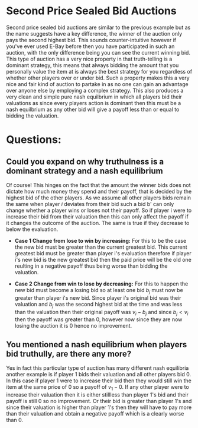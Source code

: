 # Second Price Sealed Bid Auctions
Second price sealed bid auctions are similar to the previous example but as the name
suggests have a key difference, the winner of the auction only pays the second highest
bid. This sounds counter-intuitive however if you've ever used E-Bay before then you
have participated in such an auction, with the only difference being you can see the
current winning bid. This type of auction has a very nice property in that truth-telling
is a dominant strategy, this means that always bidding the amount that you personally value
the item at is always the best strategy for you regardless of whether other players over or
under bid. Such a property makes this a very nice and fair kind of auction to partake in
as no one can gain an advantage over anyone else by employing a complex strategy. This also
produces a very clean and simple pure nash equilbrium in which all players bid their valuations
as since every players action is dominant then this must be a nash equilbrium as any other bid
will give a payoff less than or equal to bidding the valuation.

# Questions:

## **Could you expand on why truthulness is a dominant strategy and a nash equilibrium**
Of course! This hinges on the fact that the amount the winner bids does not dictate how much
money they spend and their payoff, that is decided by the highest bid of the other players.
As we assume all other players bids remain the same when player *i* deviates from their bid
such a bid b' can only change whether a player wins or loses not their payoff. So if player i
were to increase their bid from their valuation then this can only affect the payoff if it
changes the outcome of the auction. The same is true if they decrease to below the evaluation.

- **Case 1 Change from lose to win by increasing:** For this to be the case the new bid must be
greater than the current greatest bid. This current greatest bid must be greater than player i's
evaluation therefore if player i's new bid is the new greatest bid then the paid price will be the
old one reulting in a negative payoff thus being worse than bidding the valuation.

- **Case 2 Change from win to lose by decreasing:** For this to happen the new bid must become a
losing bid so at least one bid $b_j$ must now be greater than player i's new bid. Since player i's
original bid was their valuation and $b_j$ was the second highest bid at the time and was less than
the valuation then their original payoff was $v_i - b_j$ and since $b_j < v_i$ then the payoff was
greater than 0, however now since they are now losing the auction it is 0 hence no improvement.

## **You mentioned a nash equilibrium when players bid truthully, are there any more?**
Yes in fact this particular type of auction has many different nash equilibria another example
is if player 1 bids their valuation and all other players bid 0. In this case if player 1 were to
increase their bid then they would still win the item at the same price of 0 so a payoff of $v_{1}-0$. 
If any other player were to increase their valuation then it is either stillless than player 1's bid
and their payoff is still 0 so no improvement. Or their bid is greater than player 1's and since
their valuation is higher than player 1's then they will have to pay more than their valuation and
obtain a negative payoff which is a clearly worse than 0.
